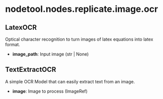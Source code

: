 # nodetool.nodes.replicate.image.ocr

## LatexOCR

Optical character recognition to turn images of latex equations into latex format.

- **image_path**: Input image (str | None)

## TextExtractOCR

A simple OCR Model that can easily extract text from an image.

- **image**: Image to process (ImageRef)

